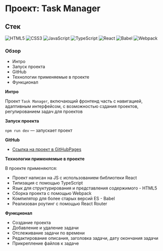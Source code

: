 # Проект: Task Manager

## Стек

![HTML5](https://img.shields.io/badge/-HTML5-4A4A4A?style=for-the-badge&logo=HTML5&logoColor=FF7600)
![CSS3](https://img.shields.io/badge/-CSS3-4A4A4A?style=for-the-badge&logo=CSS3&logoColor=5871CD)
![JavaScript](https://img.shields.io/badge/-JavaScript-4A4A4A?style=for-the-badge&logo=JavaScript&logoColor=FFE300)
![TypeScript](https://img.shields.io/badge/-TypeScript-4A4A4A?style=for-the-badge&logo=TypeScript&logoColor=4895DB)
![React](https://img.shields.io/badge/-React-4A4A4A?style=for-the-badge&logo=React&logoColor=73C6E5)
![Babel](https://img.shields.io/badge/-Babel-4A4A4A?style=for-the-badge&logo=Babel&logoColor=ECE922)
![Webpack](https://img.shields.io/badge/-Webpack-4A4A4A?style=for-the-badge&logo=Webpack&logoColor=73C6E5)


### Обзор

- Интро
- Запуск проекта
- GitHub
- Технологии применяемые в проекте
- Функционал

**Интро**

Проект `Task Manager`, включающий фронтенд часть с навигацией, адаптивным интерфейсом, с возможностью сздания проектов, регулированием задач для проектов

**Запуск проекта**

`npm run dev` — запускает проект

**GitHub**

- [Ссылка на проект в GitHubPages](https://azizjp.github.io/task-manager/)

**Технологии применяемые в проекте**

В проекте применяются:

- Проект написан на JS с использованием библиотеки React
- Типизация с помощью TypeScript
- Язык для структурирования и представления содержимого - HTML5
- Сборка проекта с помощью Webpack
- Компилятор для более старых версий ES - Babel
- Реализован роутинг с помощью React Router

**Функционал**

- Создание проекта
- Добавление и удаление задачи
- Отслеживание задачи по времени
- Редактирование описания, заголовка задачи, дату окончания задачи
- Прикрепление файлов к задаче